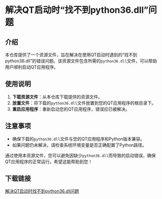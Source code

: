 # 解决QT启动时“找不到python36.dll”问题

## 介绍

本仓库提供了一个资源文件，旨在解决在使用QT启动时遇到的“找不到python36.dll”的错误问题。该资源文件包含所需的`python36.dll`文件，可以帮助用户顺利启动QT应用程序。

## 使用说明

1. **下载资源文件**：从本仓库下载提供的资源文件。
2. **放置文件**：将下载的`python36.dll`文件放置到您的QT应用程序的根目录下。
3. **重启应用程序**：重新启动您的QT应用程序，错误应已被解决。

## 注意事项

- 确保下载的`python36.dll`文件与您的QT应用程序和Python版本兼容。
- 如果问题仍未解决，请检查系统环境变量是否正确配置了Python路径。

通过使用本资源文件，您可以避免因缺少`python36.dll`而导致的启动错误，确保QT应用程序的正常运行。希望这能帮助到您！

## 下载链接

[解决QT启动时找不到python36.dll问题](https://pan.quark.cn/s/5ab00f9d5ebc)